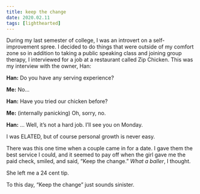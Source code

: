 ```yaml
---
title: keep the change
date: 2020.02.11
tags: [lighthearted]
---
```


During my last semester of college, I was an introvert on a self-improvement spree. I decided to do things that were outside of my comfort zone so in addition to taking a public speaking class and joining group therapy, I interviewed for a job at a restaurant called Zip Chicken. This was my interview with the owner, Han:

**Han:** Do you have any serving experience?

**Me:** No...

**Han:** Have you tried our chicken before?

**Me:** (internally panicking) Oh, sorry, no.

**Han:** … Well, it’s not a hard job. I’ll see you on Monday.

I was ELATED, but of course personal growth is never easy.

There was this one time when a couple came in for a date. I gave them the best service I could, and it seemed to pay off when the girl gave me the paid check, smiled, and said, “Keep the change.” _What a baller_, I thought.

She left me a 24 cent tip.

To this day, “Keep the change” just sounds sinister.